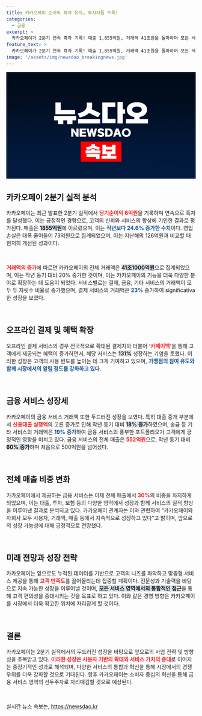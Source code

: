 ```yaml
---
title: 카카오페이 순이익 흑자 유지… 투자자들 주목!
categories:
  - 금융
excerpt: >
  카카오페이가 2분기 연속 흑자 기록! 매출 1,855억원, 거래액 41조원을 돌파하며 모든 서비스에서 두 자릿수 성장을 이끌어냈습니다. 금융 서비스 매출은 처음으로 500억원을 넘어서며 눈에 띄는 성장세를 보이고 있습니다.
feature_text: >
  카카오페이가 2분기 연속 흑자 기록! 매출 1,855억원, 거래액 41조원을 돌파하며 모든 서비스에서 두 자릿수 성장을 이끌어냈습니다. 금융 서비스 매출은 처음으로 500억원을 넘어서며 눈에 띄는 성장세를 보이고 있습니다.
image: '/assets/img/newsdao_breakingnews.jpg'
---
```


<p><img src="/assets/img/newsdao_breakingnews.jpg" alt="firstkoreanews 속보" /></p>

<h2 data-ke-size="size26">카카오페이 2분기 실적 분석</h2>

<p data-ke-size="size16">카카오페이는 최근 발표한 2분기 실적에서 <b><span style="color: #ee2323;">당기순이익 6억원</span></b>을 기록하며 연속으로 흑자를 달성했다. 이는 긍정적인 경향으로, 고객의 신뢰와 서비스의 향상에 기인한 결과로 평가된다. 매출은 <b><span style="background-color: #21538527;">1855억원</span></b>에 이르렀으며, 이는 <b><span style="color: #1a5490;">작년보다 24.6% 증가한 수치</span></b>이다. 영업손실은 대폭 줄어들어 73억원으로 집계되었으며, 이는 지난해의 126억원과 비교할 때 현저히 개선된 성과이다.</p>

<p data-ke-size="size16">&nbsp;</p>

<p><b><span style="color: #ee2323;">거래액의 증가</span></b>에 따르면 카카오페이의 전체 거래액은 <b><span style="background-color: #21538527;">41조1000억원</span></b>으로 집계되었으며, 이는 작년 동기 대비 20% 증가한 것이며, 이는 카카오페이의 기능을 더욱 다양한 분야로 확장하는 데 도움이 되었다. 서비스별로는 결제, 금융, 기타 서비스의 거래액이 모두 두 자릿수 비율로 증가했으며, 결제 서비스의 거래액은 <b><span style="color: #1a5490;">23%</span></b> 증가하여 significativa한 성장을 보였다.</p></p>

<p data-ke-size="size16">&nbsp;</p>

<h2 data-ke-size="size26">오프라인 결제 및 혜택 확장</h2>

<p data-ke-size="size16">오프라인 결제 서비스의 경우 전국적으로 확대된 결제처와 더불어 <b><span style="color: #ee2323;">‘카페이백’</span></b>을 통해 고객에게 제공되는 혜택이 증가하면서, 해당 서비스는 <b><span style="background-color: #21538527;">131%</span></b> 성장하는 기염을 토했다. 이러한 성장은 고객의 사용 빈도를 높이는 데 크게 기여하고 있으며, <b><span style="color: #1a5490;">가맹점의 참여 유도와 함께 시장에서의 알림 정도를 강화하고 있다</span></b>.</p>

<p data-ke-size="size16">&nbsp;</p>

<h2 data-ke-size="size26">금융 서비스 성장세</h2>

<p data-ke-size="size16">카카오페이의 금융 서비스 거래액 또한 두드러진 성장을 보였다. 특히 대출 중개 부분에서 <b><span style="color: #ee2323;">신용대출 실행액</span></b>의 고른 증가로 인해 작년 동기 대비 <b><span style="background-color: #21538527;">18% 증가</span></b>하였으며, 송금 등 기타 서비스의 거래액은 <b><span style="color: #1a5490;">19% 증가</span></b>하여 금융 서비스의 풍부한 포트폴리오가 고객에게 긍정적인 영향을 미치고 있다. 금융 서비스의 전체 매출은 <b><span style="color: #ee2323;">552억원</span></b>으로, 작년 동기 대비 <b><span style="background-color: #21538527;">60% 증가</span></b>하며 처음으로 500억원을 넘어섰다.</p>

<p data-ke-size="size16">&nbsp;</p>

<h2 data-ke-size="size26">전체 매출 비중 변화</h2>

<p data-ke-size="size16">카카오페이에서 제공하는 금융 서비스는 이제 전체 매출에서 <b><span style="color: #ee2323;">30%</span></b>의 비중을 차지하게 되었으며, 이는 대출, 투자, 보험 등의 다양한 영역에서 성장과 함께 서비스의 질적 향상을 이루어낸 결과로 분석되고 있다. 카카오페이 관계자는 이와 관련하여 “카카오페이와 자회사 모두 사용자, 거래액, 매출 등에서 지속적으로 성장하고 있다”고 밝히며, 앞으로의 성장 가능성에 대해 긍정적으로 전망했다.</p>

<p data-ke-size="size16">&nbsp;</p>

<h2 data-ke-size="size26">미래 전망과 성장 전략</h2>

<p data-ke-size="size16">카카오페이는 앞으로도 누적된 데이터를 기반으로 고객의 니즈를 파악하고 맞춤형 서비스 제공을 통해 <b><span style="color: #ee2323;">고객 만족도</span></b>를 끌어올리는데 집중할 계획이다. 전문성과 기술력을 바탕으로 지속 가능한 성장을 이루어낼 것이며, <b><span style="background-color: #21538527;">모든 서비스 영역에서의 통합적인 접근</span></b>을 통해 고객 편의성을 증대시키는 것을 목표로 하고 있다. 이와 같은 경영 방향은 카카오페이를 시장에서 더욱 확고한 위치에 자리잡게 할 것이다.</p>

<p data-ke-size="size16">&nbsp;</p>

<h2 data-ke-size="size26">결론</h2>

<p data-ke-size="size16">카카오페이는 2분기 실적에서의 두드러진 성장을 바탕으로 앞으로의 사업 전략 및 방향성을 주목받고 있다. <b><span style="color: #ee2323;">이러한 성장은 사용자 기반의 확대와 서비스 가치의 증대</span></b>로 이어지는 중장기적인 성과로 해석되며, 다양한 서비스의 통합과 혁신을 통해 시장에서의 경쟁 우위를 더욱 강화할 것으로 기대된다. 향후 카카오페이는 소비자 중심의 혁신을 통해 금융 서비스 영역의 선두주자로 자리매김할 것으로 예상된다.</p>

<p data-ke-size="size16">&nbsp;</p>
실시간 뉴스 속보는, <a href="https://newsdao.kr" rel="dofollow">https://newsdao.kr</a>


